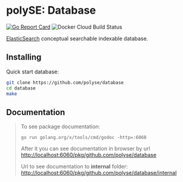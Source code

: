 # polySE: Database
[![Go Report Card](https://goreportcard.com/badge/github.com/polyse/database)](https://goreportcard.com/report/github.com/polyse/database)
![Docker Cloud Build Status](https://img.shields.io/docker/cloud/build/polyse/database)

[ElasticSearch](https://www.elastic.co/) conceptual searchable indexable database.

## Installing

Quick start database:
```bash
git clone https://github.com/polyse/database
cd database
make
```

## Documentation

> To see package documentation:
> ```
> go run golang.org/x/tools/cmd/godoc -http=:6060
> ```
> After it you can see documentation in browser by url 
> [http://localhost:6060/pkg/github.com/polyse/database](http://localhost:6060/pkg/github.com/polyse/database)
>
> Url to see documentation to **internal** folder: [http://localhost:6060/pkg/github.com/polyse/database/internal](http://localhost:6060/pkg/github.com/polyse/database/internal)
